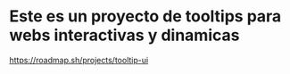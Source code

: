 # Este es un proyecto de tooltips para webs interactivas y dinamicas


https://roadmap.sh/projects/tooltip-ui
